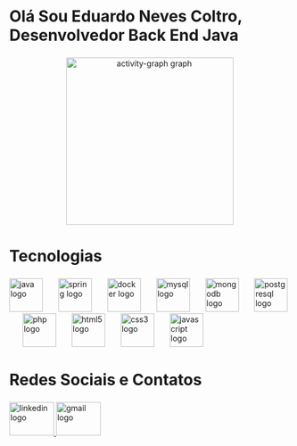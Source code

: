 <h1 align="left">Olá Sou Eduardo Neves Coltro, Desenvolvedor  Back End Java</h1>

###

<div align="center">
  <img src="https://github-readme-activity-graph.vercel.app/graph?username=Zenxdu&radius=16&theme=react&area=true&order=5" height="300" alt="activity-graph graph"  />
</div>

###

<h1 align="left">Tecnologias</h1>

###

<div align="left">
  <img src="https://cdn.jsdelivr.net/gh/devicons/devicon/icons/java/java-original.svg" height="60" alt="java logo"  />
  <img width="20" />
  <img src="https://cdn.jsdelivr.net/gh/devicons/devicon/icons/spring/spring-original.svg" height="60" alt="spring logo"  />
  <img width="20" />
  <img src="https://cdn.jsdelivr.net/gh/devicons/devicon/icons/docker/docker-original.svg" height="60" alt="docker logo"  />
  <img width="20" />
  <img src="https://cdn.jsdelivr.net/gh/devicons/devicon/icons/mysql/mysql-original.svg" height="60" alt="mysql logo"  />
  <img width="20" />
  <img src="https://cdn.jsdelivr.net/gh/devicons/devicon/icons/mongodb/mongodb-original.svg" height="60" alt="mongodb logo"  />
  <img width="20" />
  <img src="https://cdn.jsdelivr.net/gh/devicons/devicon/icons/postgresql/postgresql-original.svg" height="60" alt="postgresql logo"  />
  <img width="20" />
  <img src="https://cdn.jsdelivr.net/gh/devicons/devicon/icons/php/php-original.svg" height="60" alt="php logo"  />
  <img width="20" />
  <img src="https://cdn.jsdelivr.net/gh/devicons/devicon/icons/html5/html5-original.svg" height="60" alt="html5 logo"  />
  <img width="20" />
  <img src="https://cdn.jsdelivr.net/gh/devicons/devicon/icons/css3/css3-original.svg" height="60" alt="css3 logo"  />
  <img width="20" />
  <img src="https://cdn.jsdelivr.net/gh/devicons/devicon/icons/javascript/javascript-original.svg" height="60" alt="javascript logo"  />
</div>

###

<h1 align="left">Redes Sociais e Contatos</h1>

###

<div align="left">
  <a href="https://www.linkedin.com/in/eduardo-neves-coltro-24b578215" target="_blank">
    <img src="https://raw.githubusercontent.com/maurodesouza/profile-readme-generator/master/src/assets/icons/social/linkedin/default.svg" width="80" height="60" alt="linkedin logo"  />
  </a>
  <a href="mailto:coltroneveseduardo@gmail.com" target="_blank">
    <img src="https://raw.githubusercontent.com/maurodesouza/profile-readme-generator/master/src/assets/icons/social/gmail/default.svg" width="80" height="60" alt="gmail logo"  />
  </a>
</div>

###
